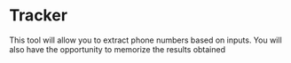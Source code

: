 # Tracker
This tool will allow you to extract phone numbers based on inputs. You will also have the opportunity to memorize the results obtained 
